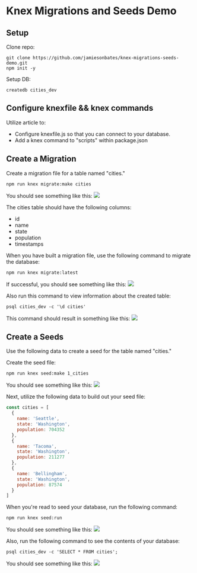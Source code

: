 # Knex Migrations and Seeds Demo

## Setup

Clone repo:
```
git clone https://github.com/jamiesonbates/knex-migrations-seeds-demo.git
npm init -y
```

Setup DB:
```
createdb cities_dev
```

## Configure knexfile && knex commands
Utilize article to:
* Configure knexfile.js so that you can connect to your database.
* Add a knex command to "scripts" within package.json

## Create a Migration
Create a migration file for a table named "cities."
```
npm run knex migrate:make cities
```

You should see something like this:
![](https://students-gschool-production.s3.amazonaws.com/uploads/asset/file/627/1._fish__-Users-jamiesonbates-Projects-g56-lectures-knex-migrations-seeds-demo__fish__iTerm2__Today_at_8.24.20_AM.png)

The cities table should have the following columns:
* id
* name
* state
* population
* timestamps

When you have built a migration file, use the following command to migrate the database:
```
npm run knex migrate:latest
```

If successful, you should see something like this:
![](https://students-gschool-production.s3.amazonaws.com/uploads/asset/file/616/1._fish__-Users-jamiesonbates-Projects-g56-lectures-knex-migrations-seeds-demo__fish__iTerm2__Today_at_8.05.16_AM.png)

Also run this command to view information about the created table:
```
psql cities_dev -c '\d cities'
```
This command should result in something like this:
![](https://students-gschool-production.s3.amazonaws.com/uploads/asset/file/626/1._fish__-Users-jamiesonbates-Projects-g56-lectures-knex-migrations-seeds-demo__fish__iTerm2__Today_at_8.25.10_AM.png)

## Create a Seeds
Use the following data to create a seed for the table named "cities."

Create the seed file:
```
npm run knex seed:make 1_cities
```

You should see something like this:
![](https://students-gschool-production.s3.amazonaws.com/uploads/asset/file/628/1._fish__-Users-jamiesonbates-Projects-g56-lectures-knex-migrations-seeds-demo__fish__iTerm2__Today_at_8.16.54_AM.png)

Next, utilize the following data to build out your seed file:
```javascript
const cities = [
  {
    name: 'Seattle',
    state: 'Washington',
    population: 704352
  },
  {
    name: 'Tacoma',
    state: 'Washington',
    population: 211277
  },
  {
    name: 'Bellingham',
    state: 'Washington',
    population: 87574
  }
]
```

When you're read to seed your database, run the following command:
```
npm run knex seed:run
```

You should see something like this:
![](https://students-gschool-production.s3.amazonaws.com/uploads/asset/file/629/1._fish__-Users-jamiesonbates-Projects-g56-lectures-knex-migrations-seeds-demo__fish__iTerm2__Today_at_8.27.38_AM.png)


Also, run the following command to see the contents of your database:
```
psql cities_dev -c 'SELECT * FROM cities';
```

You should see something like this:
![](https://students-gschool-production.s3.amazonaws.com/uploads/asset/file/630/asdfasdfasdfsadf.png)
